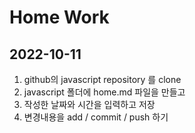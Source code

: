 # Home Work
## 2022-10-11
1. github의 javascript repository 를 clone
2. javascript 폴더에 home.md 파일을 만들고
3. 작성한 날짜와 시간을 입력하고 저장
4. 변경내용을 add / commit / push 하기